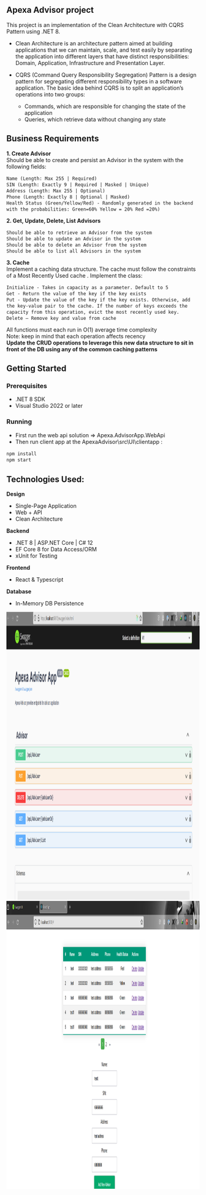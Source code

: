 ## Apexa Advisor project
This project is an implementation of the Clean Architecture with CQRS Pattern using .NET 8. 
* Clean Architecture is an architecture pattern aimed at building applications that we can maintain, scale, and test easily by separating the application into different layers that have distinct responsibilities: Domain, Application, Infrastructure and Presentation Layer.
 
* CQRS (Command Query Responsibility Segregation) Pattern is a design pattern for segregating different responsibility types in a software application. The basic idea behind CQRS is to split an application’s operations into two groups:
    * Commands, which are responsible for changing the state of the application
    * Queries, which retrieve data without changing any state

## Business Requirements
**1. Create Advisor**\
Should be able to create and persist an Advisor in the system with the following fields:
```
Name (Length: Max 255 | Required)
SIN (Length: Exactly 9 | Required | Masked | Unique)
Address (Length: Max 255 | Optional)
Phone (Length: Exactly 8 | Optional | Masked)
Health Status (Green/Yellow/Red) - Randomly generated in the backend with the probabilities: Green=60% Yellow = 20% Red =20%)
```
**2. Get, Update, Delete, List Advisors**
```
Should be able to retrieve an Advisor from the system
Should be able to update an Advisor in the system
Should be able to delete an Advisor from the system
Should be able to list all Advisors in the system
```
**3. Cache**\
Implement a caching data structure. The cache must follow the constraints of a Most Recently Used cache . Implement the class:
```
Initialize - Takes in capacity as a parameter. Default to 5
Get - Return the value of the key if the key exists
Put - Update the value of the key if the key exists. Otherwise, add the key-value pair to the cache. If the number of keys exceeds the capacity from this operation, evict the most recently used key.
Delete – Remove key and value from cache
```
All functions must each run in O(1) average time complexity\
Note: keep in mind that each operation affects recency\
**Update the CRUD operations to leverage this new data structure to sit in front of the DB using any of the common caching patterns**

## Getting Started
### Prerequisites

* .NET 8 SDK
* Visual Studio 2022 or later
### Running

* First run the web api solution => Apexa.AdvisorApp.WebApi
* Then run client app at the ApexaAdvisor\src\UI\clientapp :
```csharp
npm install 
npm start 
```

## Technologies Used:
**Design**
* Single-Page Application
* Web + API
* Clean Architecture
  
**Backend**
* .NET 8 | ASP.NET Core | C# 12
* EF Core 8 for Data Access/ORM
* xUnit for Testing 
  
**Frontend**
* React & Typescript
  
**Database**
* In-Memory DB Persistence

<img width="1500" height="750" src=https://raw.githubusercontent.com/olfat-gh/ApexaAdvisor/main/img/api.png>
<img width="1500" height="750" src=https://raw.githubusercontent.com/olfat-gh/ApexaAdvisor/main/img/ui.png>

